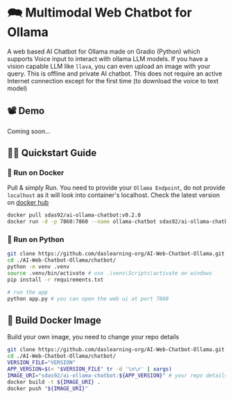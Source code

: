 # 🗪 Multimodal Web Chatbot for Ollama
A web based AI Chatbot for Ollama made on Gradio (Python) which supports Voice input to interact with ollama LLM models. If you have a vision capable LLM like `llava`, you can even upload an image with your query. This is offline and private AI chatbot. This does not require an active Internet connection except for the first time (to download the voice to text model)

## 📽️ Demo
Coming soon...

## 🧑‍💻 Quickstart Guide

### 🐋 Run on Docker
Pull & simply Run. You need to provide your `Ollama Endpoint`, do not provide `localhost` as it will look into container's localhost. Check the latest version on [docker hub](https://hub.docker.com/r/sdas92/ai-ollama-chatbot)
```bash
docker pull sdas92/ai-ollama-chatbot:v0.2.0
docker run -d -p 7860:7860 --name ollama-chatbot sdas92/ai-ollama-chatbot:v0.2.0
```

### 🐍 Run on Python
```bash
git clone https://github.com/daslearning-org/AI-Web-Chatbot-Ollama.git
cd ./AI-Web-Chatbot-Ollama/chatbot/
python -m venv .venv
source .venv/bin/activate # use .\venv\Scripts\activate on windows
pip install -r requirements.txt

# run the app
python app.py # you can open the web ui at port 7860
```

## 🐋 Build Docker Image
Build your own image, you need to change your repo details
```bash
git clone https://github.com/daslearning-org/AI-Web-Chatbot-Ollama.git
cd ./AI-Web-Chatbot-Ollama/chatbot/
VERSION_FILE="VERSION"
APP_VERSION=$(< "$VERSION_FILE" tr -d '\n\r' | xargs)
IMAGE_URI="sdas92/ai-ollama-chatbot:${APP_VERSION}" # your repo details
docker build -t ${IMAGE_URI} .
docker push "${IMAGE_URI}"
```
